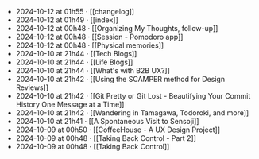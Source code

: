 - 2024-10-12 at 01h55 · [[changelog]]
- 2024-10-12 at 01h49 · [[index]]
- 2024-10-12 at 00h48 · [[Organizing My Thoughts, follow-up]]
- 2024-10-12 at 00h48 · [[Session - Pomodoro app]]
- 2024-10-12 at 00h48 · [[Physical memories]]
- 2024-10-10 at 21h44 · [[Tech Blogs]]
- 2024-10-10 at 21h44 · [[Life Blogs]]
- 2024-10-10 at 21h44 · [[What's with B2B UX?]]
- 2024-10-10 at 21h42 · [[Using the SCAMPER method for Design Reviews]]
- 2024-10-10 at 21h42 · [[Git Pretty or Git Lost - Beautifying Your Commit History One Message at a Time]]
- 2024-10-10 at 21h42 · [[Wandering in Tamagawa, Todoroki, and more]]
- 2024-10-10 at 21h41 · [[A Spontaneous Visit to Sensoji]]
- 2024-10-09 at 00h50 · [[CoffeeHouse - A UX Design Project]]
- 2024-10-09 at 00h48 · [[Taking Back Control - Part 2]]
- 2024-10-09 at 00h48 · [[Taking Back Control]]
